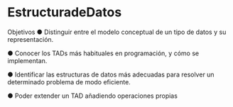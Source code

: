 # EstructuradeDatos

Objetivos
● Distinguir entre el modelo conceptual de un tipo de datos y su 
representación.

● Conocer los TADs más habituales en programación, y cómo se 
implementan.

● Identificar las estructuras de datos más adecuadas para resolver un 
determinado problema de modo eficiente.

● Poder extender un TAD añadiendo operaciones propias
